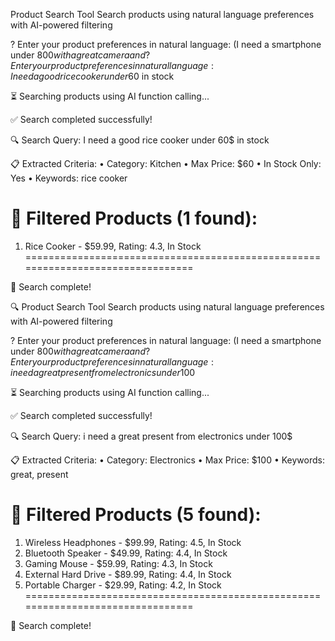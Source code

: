  Product Search Tool
Search products using natural language preferences with AI-powered filtering

? Enter your product preferences in natural language: (I need a smartphone under $800 with a great camera and 
? Enter your product preferences in natural language: I need a good  rice cooker under 60$ in stock

⏳ Searching products using AI function calling...

✅ Search completed successfully!

🔍 Search Query: I need a good  rice cooker under 60$ in stock

📋 Extracted Criteria:
  • Category: Kitchen
  • Max Price: $60
  • In Stock Only: Yes
  • Keywords: rice cooker

🛒 Filtered Products (1 found):
================================================================================
1. Rice Cooker - $59.99, Rating: 4.3, In Stock
================================================================================

🎉 Search complete!


🔍 Product Search Tool
Search products using natural language preferences with AI-powered filtering

? Enter your product preferences in natural language: (I need a smartphone under $800 with a great camera and 
? Enter your product preferences in natural language: i need a great present from electronics under 100$      

⏳ Searching products using AI function calling...

✅ Search completed successfully!

🔍 Search Query: i need a great present from electronics under 100$

📋 Extracted Criteria:
  • Category: Electronics
  • Max Price: $100
  • Keywords: great, present

🛒 Filtered Products (5 found):
================================================================================
1. Wireless Headphones - $99.99, Rating: 4.5, In Stock
2. Bluetooth Speaker - $49.99, Rating: 4.4, In Stock
3. Gaming Mouse - $59.99, Rating: 4.3, In Stock
4. External Hard Drive - $89.99, Rating: 4.4, In Stock
5. Portable Charger - $29.99, Rating: 4.2, In Stock
================================================================================

🎉 Search complete!